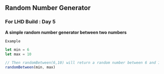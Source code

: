 ## Random Number Generator

### For LHD Build : Day 5

**A simple random number generator between two numbers**

`Example`

```js
let min = 6
let max = 10

// Then randomBetween(6,10) will return a random number between 6 and 10
randomBetween(min, max)
```